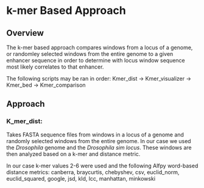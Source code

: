 # k-mer Based Approach

## Overview
The k-mer based approach compares windows from a locus of a genome, or randomley selected windows from the entire genome to a given enhancer sequence in order to determine with locus window sequence most likely correlates to that enhancer.

The following scripts may be ran in order:
Kmer_dist -> Kmer_visualizer -> Kmer_bed -> Kmer_comparison

## Approach
### K_mer_dist:
Takes FASTA sequence files from windows in a locus of a genome and randomly selected windows from the entire genome. In our case we used the _Drosophila_ genome and the _Drosophila sim locus_. These windows are then analyzed based on a k-mer and distance metric. 

In our case k-mer values 2-6 were used and the following Alfpy word-based distance metrics: 
canberra, braycurtis, chebyshev, csv, euclid_norm, euclid_squared, google, jsd, kld, lcc, manhattan, minkowski

